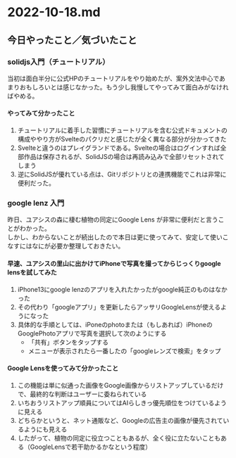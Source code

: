 # 2022-10-18.md

## 今日やったこと／気づいたこと

### solidjs入門（チュートリアル）

当初は面白半分に公式HPのチュートリアルをやり始めたが、案外文法中心であまりおもしろいとは感じなかった。もう少し我慢してやってみて面白みがなければやめる。  

#### やってみて分かったこと

 1. チュートリアルに着手した習慣にチュートリアルを含む公式ドキュメントの構成ややり方がSvelteのパクリだと感じたが全く異なる部分が分かってきた
 2. Svelteと違うのはプレイグランドである。Svelteの場合はログインすれば全部作品は保存されるが、SolidJSの場合は再読み込みで全部リセットされてしまう
 3. 逆にSolidJSが優れている点は、Gitリポジトリとの連携機能でこれは非常に便利だった。

### google lenz 入門

昨日、ユアシスの森に棲む植物の同定にGoogle Lens が非常に便利だと言うことがわかった。  
しかし、わからないことが続出したので本日は更に使ってみて、安定して使いこなすにはなにが必要か整理しておきたい。

#### 早速、ユアシスの里山に出かけてiPhoneで写真を撮ってからじっくりgoogle lensを試してみた

1. iPhone13にgoogle lenzのアプリを入れたかったがgoogle純正のものはなかった
2. その代わり「googleアプリ」を更新したらアッサリGoogleLensが使えるようになった
3. 具体的な手順としては、iPoneのphotoまたは（もしあれば）iPhoneのGooglePhotoアプリで写真を選択して次のようにする
      - 「共有」ボタンをタップする
      - メニューが表示されたら一番したの「googleレンズで検索」をタップ

#### Google Lensを使ってみて分かったこと

1. この機能は単に似通った画像をGoogle画像からリストアップしているだけで、最終的な判断はユーザーに委ねられている
2. いちおうリストアップ順員についてはAIらしきっ優先順位をつけているように見える
3. どちらかというと、ネット通販など、Googleの広告主の画像が優先されているようにも見える
4. したがって、植物の同定に役立つこともあるが、全く役に立たないこともある（GoogleLensで若干助かるかなという程度）
